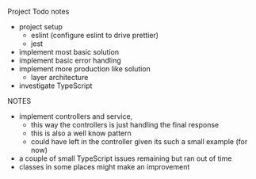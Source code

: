 Project Todo notes

- project setup 
  - eslint (configure eslint to drive prettier)
  - jest
- implement most basic solution 
- implement basic error handling
- implement more production like solution
  - layer architecture 
- investigate TypeScript

NOTES
 - implement controllers and service,
    - this way the controllers is just handling the final response
    - this is also a well know pattern
    - could have left in the controller given its such a small example (for now)
- a couple of small TypeScript issues remaining but ran out of time
- classes in some places might make an improvement